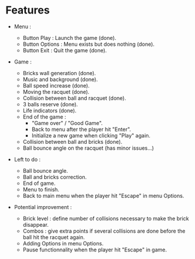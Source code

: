 # Features

- Menu :
    - Button Play : Launch the game (done).
    - Button Options : Menu exists but does nothing (done).
    - Button Exit : Quit the game (done).
- Game :
    - Bricks wall generation (done).
    - Music and background (done).
    - Ball speed increase (done).
    - Moving the racquet (done).
    - Collision between ball and racquet (done).
    - 3 balls reserve (done).
    - Life indicators (done).
    - End of the game :
        - "Game over" / "Good Game".
        - Back to menu after the player hit "Enter".
        - Initialize a new game when clicking "Play" again.
    - Collision between ball and bricks (done).
    - Ball bounce angle on the racquet (has minor issues...)


- Left to do :
    - Ball bounce angle.
    - Ball and bricks correction.
    - End of game.
    - Menu to finish.
    - Back to main menu when the player hit "Escape" in menu Options.

- Potential improvement :
    - Brick level : define number of collisions necessary to make the brick disappear.
    - Combos : give extra points if several collisions are done before the ball hit the racquet again.
    - Adding Options in menu Options.
    - Pause functionnality when the player hit "Escape" in game.
